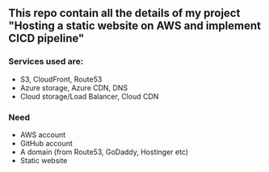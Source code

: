 ## This repo contain all the details of my project "Hosting a static website on AWS and implement CICD pipeline"
### Services used are:
* S3, CloudFront, Route53
* Azure storage, Azure CDN, DNS
* Cloud storage/Load Balancer, Cloud CDN

### Need
  * AWS account
  * GitHub account
  * A domain (from Route53, GoDaddy, Hostinger etc)
  * Static website
    
